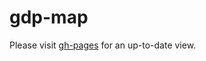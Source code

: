 gdp-map
=======
Please visit [gh-pages](http://pomme15.github.io/gdp-map/index.html) for an up-to-date view.
